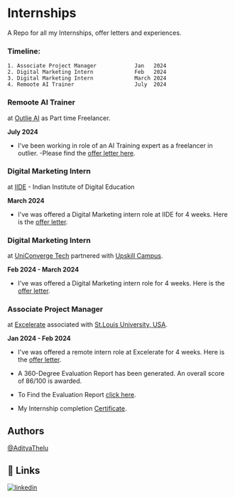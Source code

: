 # Internships
A Repo for all my Internships, offer letters and experiences. 

### Timeline:
    1. Associate Project Manager            Jan   2024
    2. Digital Marketing Intern             Feb   2024
    3. Digital Marketing Intern             March 2024
    4. Remoote AI Trainer                   July  2024

### Remoote AI Trainer
at [Outlie AI](https://outlier.ai) as Part time Freelancer.

**July 2024**

- I've been working in role of an AI Training expert as a freelancer in outlier.
-Please find the [offer letter here](https://github.com/AdityaThelu/Internships/blob/main/Outlier%20India.pdf). 

### Digital Marketing Intern
at [IIDE](https://iide.co) - Indian Institute of Digital Education

**March 2024**

- I've was offered a Digital Marketing intern role at IIDE for 4 weeks. Here is the [offer letter](https://github.com/AdityaThelu/Internships/blob/main/IIDE%20Offer%20Letter.pdf).

### Digital Marketing Intern
at [UniConverge Tech](https://www.linkedin.com/company/uniconvergetechnologies/mycompany/) partnered with [Upskill Campus](https://www.upskillcampus.com).

**Feb 2024 - March 2024**

- I've was offered a Digital Marketing intern role for 4 weeks. Here is the [offer letter](https://github.com/AdityaThelu/Internships/blob/main/Thelu%20Mohan%20Purushottam%20Aditya.pdf).

### Associate Project Manager
at [Excelerate](https://experience.4excelerate.org) associated with [St.Louis University, USA](https://www.slu.edu).

**Jan 2024 - Feb 2024**

- I've was offered a remote intern role at Excelerate for 4 weeks. Here is the [offer letter](https://github.com/AdityaThelu/Internships/blob/main/Thelu%20Mohan%20Purushottam%20Aditya%20Excelerate%20Offer%20Letter.pdf).

- A 360-Degree Evaluation Report has been generated. An overall score of 86/100 is awarded.

- To Find the Evaluation Report [click here](https://github.com/AdityaThelu/Internships/blob/main/Thelu%20Mohan%20Purushottam%20Aditya_Project%20Management%20Evaluation%20Report.pdf).

- My Internship completion [Certificate](https://github.com/AdityaThelu/Internships/blob/main/Virtual%20Internship%20Certificate.pdf).
## Authors
[@AdityaThelu](https://www.github.com/AdityaThelu)


## 🔗 Links
[![linkedin](https://img.shields.io/badge/linkedin-0A66C2?style=for-the-badge&logo=linkedin&logoColor=white)](https://www.linkedin.com/in/adityathelu)


